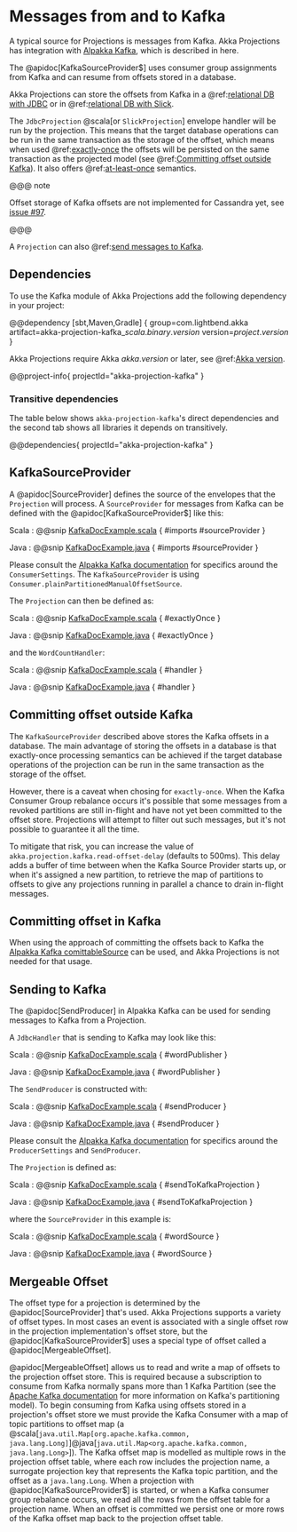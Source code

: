 # Messages from and to Kafka

A typical source for Projections is messages from Kafka. Akka Projections has integration with [Alpakka Kafka](https://doc.akka.io/docs/alpakka-kafka/current/), which is described in here.

The @apidoc[KafkaSourceProvider$] uses consumer group assignments from Kafka and can resume from offsets stored in a database.

Akka Projections can store the offsets from Kafka in a @ref:[relational DB with JDBC](jdbc.md)
or in @ref:[relational DB with Slick](slick.md).

The `JdbcProjection` @scala[or `SlickProjection`] envelope handler will be run by the projection. This means that the target database operations can be run in the same transaction as the storage of the offset, which means when used @ref:[exactly-once](jdbc.md#exactly-once) the offsets will be persisted on the same transaction as the projected model (see @ref:[Committing offset outside Kafka](#committing-offset-outside-kafka)). It also offers @ref:[at-least-once](jdbc.md#at-least-once) semantics.

@@@ note

Offset storage of Kafka offsets are not implemented for Cassandra yet, see [issue #97](https://github.com/akka/akka-projection/issues/97).

@@@

A `Projection` can also @ref:[send messages to Kafka](#sending-to-kafka).

## Dependencies

To use the Kafka module of Akka Projections add the following dependency in your project:

@@dependency [sbt,Maven,Gradle] {
  group=com.lightbend.akka
  artifact=akka-projection-kafka_$scala.binary.version$
  version=$project.version$
}

Akka Projections require Akka $akka.version$ or later, see @ref:[Akka version](overview.md#akka-version).

@@project-info{ projectId="akka-projection-kafka" }

### Transitive dependencies

The table below shows `akka-projection-kafka`'s direct dependencies and the second tab shows all libraries it depends on transitively.

@@dependencies{ projectId="akka-projection-kafka" }

## KafkaSourceProvider

A @apidoc[SourceProvider] defines the source of the envelopes that the `Projection` will process. A `SourceProvider`
for messages from Kafka can be defined with the @apidoc[KafkaSourceProvider$] like this:

Scala
:  @@snip [KafkaDocExample.scala](/examples/src/test/scala/docs/kafka/KafkaDocExample.scala) { #imports #sourceProvider }

Java
:  @@snip [KafkaDocExample.java](/examples/src/test/java/jdocs/kafka/KafkaDocExample.java) { #imports #sourceProvider }

Please consult the [Alpakka Kafka documentation](https://doc.akka.io/docs/alpakka-kafka/current/consumer.html) for
specifics around the `ConsumerSettings`. The `KafkaSourceProvider` is using `Consumer.plainPartitionedManualOffsetSource`.

The `Projection` can then be defined as:

Scala
:  @@snip [KafkaDocExample.scala](/examples/src/test/scala/docs/kafka/KafkaDocExample.scala) { #exactlyOnce }

Java
:  @@snip [KafkaDocExample.java](/examples/src/test/java/jdocs/kafka/KafkaDocExample.java) { #exactlyOnce }

and the `WordCountHandler`:

Scala
:  @@snip [KafkaDocExample.scala](/examples/src/test/scala/docs/kafka/KafkaDocExample.scala) { #handler }

Java
:  @@snip [KafkaDocExample.java](/examples/src/test/java/jdocs/kafka/KafkaDocExample.java) { #handler }

## Committing offset outside Kafka

The `KafkaSourceProvider` described above stores the Kafka offsets in a database. The main advantage of storing the offsets in a database is that exactly-once processing semantics can be achieved if the target database operations of the projection can be run in the same transaction as the storage of the offset.

However, there is a caveat when chosing for `exactly-once`. When the Kafka Consumer Group rebalance occurs it's possible that some messages from a revoked partitions are still in-flight and have not yet been committed to the offset store. Projections will attempt to filter out such messages, but it's not possible to guarantee it all the time.

To mitigate that risk, you can increase the value of `akka.projection.kafka.read-offset-delay` (defaults to 500ms). This delay adds a buffer of time between when the Kafka Source Provider starts up, or when it's assigned a new partition, to retrieve the map of partitions to offsets to give any projections running in parallel a chance to drain in-flight messages.

## Committing offset in Kafka

When using the approach of committing the offsets back to Kafka the [Alpakka Kafka comittableSource](https://doc.akka.io/docs/alpakka-kafka/current/consumer.html) can be used, and Akka Projections is not needed for that usage.

## Sending to Kafka

The @apidoc[SendProducer] in Alpakka Kafka can be used for sending messages to Kafka from a Projection.

A `JdbcHandler` that is sending to Kafka may look like this:

Scala
:  @@snip [KafkaDocExample.scala](/examples/src/test/scala/docs/kafka/KafkaDocExample.scala) { #wordPublisher }

Java
:  @@snip [KafkaDocExample.java](/examples/src/test/java/jdocs/kafka/KafkaDocExample.java) { #wordPublisher }

The `SendProducer` is constructed with:

Scala
:  @@snip [KafkaDocExample.scala](/examples/src/test/scala/docs/kafka/KafkaDocExample.scala) { #sendProducer }

Java
:  @@snip [KafkaDocExample.java](/examples/src/test/java/jdocs/kafka/KafkaDocExample.java) { #sendProducer }

Please consult the [Alpakka Kafka documentation](https://doc.akka.io/docs/alpakka-kafka/current/producer.html) for
specifics around the `ProducerSettings` and `SendProducer`.

The `Projection` is defined as:

Scala
:  @@snip [KafkaDocExample.scala](/examples/src/test/scala/docs/kafka/KafkaDocExample.scala) { #sendToKafkaProjection }

Java
:  @@snip [KafkaDocExample.java](/examples/src/test/java/jdocs/kafka/KafkaDocExample.java) { #sendToKafkaProjection }

where the `SourceProvider` in this example is:

Scala
:  @@snip [KafkaDocExample.scala](/examples/src/test/scala/docs/kafka/KafkaDocExample.scala) { #wordSource }

Java
:  @@snip [KafkaDocExample.java](/examples/src/test/java/jdocs/kafka/KafkaDocExample.java) { #wordSource }

## Mergeable Offset

The offset type for a projection is determined by the @apidoc[SourceProvider] that's used.
Akka Projections supports a variety of offset types.
In most cases an event is associated with a single offset row in the projection implementation's offset store, but the @apidoc[KafkaSourceProvider$] uses a special type of offset called a @apidoc[MergeableOffset].

@apidoc[MergeableOffset] allows us to read and write a map of offsets to the projection offset store.
This is required because a subscription to consume from Kafka normally spans more than 1 Kafka Partition (see the [Apache Kafka documentation](https://kafka.apache.org/documentation/#intro_topics) for more information on Kafka's partitioning model).
To begin consuming from Kafka using offsets stored in a projection's offset store we must provide the Kafka Consumer with a map of topic partitions to offset map (a @scala[`java.util.Map[org.apache.kafka.common, java.lang.Long]`]@java[`java.util.Map<org.apache.kafka.common, java.lang.Long>`]).
The Kafka offset map is modelled as multiple rows in the projection offset table, where each row includes the projection name, a surrogate projection key that represents the Kafka topic partition, and the offset as a `java.lang.Long`.
When a projection with @apidoc[KafkaSourceProvider$] is started, or when a Kafka consumer group rebalance occurs, we read all the rows from the offset table for a projection name.
When an offset is committed we persist one or more rows of the Kafka offset map back to the projection offset table.
